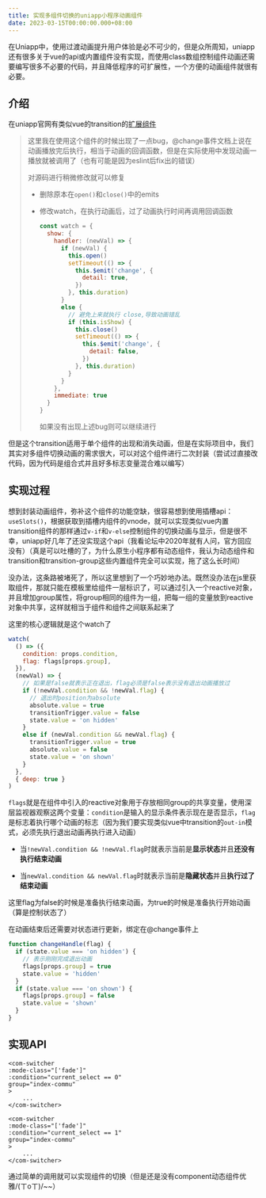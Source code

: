 ```yaml
---
title: 实现多组件切换的uniapp小程序动画组件
date: 2023-03-15T00:00:00.000+08:00
---
```


在Uniapp中，使用过渡动画提升用户体验是必不可少的，但是众所周知，uniapp还有很多关于vue的api或内置组件没有实现，而使用class数组控制组件动画还需要编写很多不必要的代码，并且降低程序的可扩展性，一个方便的动画组件就很有必要。

<!-- more -->

## 介绍

在uniapp官网有类似vue的transition的[扩展组件](https://uniapp.dcloud.net.cn/component/uniui/uni-transition.html)

> 这里我在使用这个组件的时候出现了一点bug，@change事件文档上说在动画播放完后执行，相当于动画的回调函数，但是在实际使用中发现动画一播放就被调用了（也有可能是因为eslint后fix出的错误）
>
> 对源码进行稍微修改就可以修复
>
> - 删除原本在`open()`和`close()`中的emits
> - 修改watch，在执行动画后，过了动画执行时间再调用回调函数
>
>   ```js
>   const watch = {
>     show: {
>       handler: (newVal) => {
>         if (newVal) {
>           this.open()
>           setTimeout(() => {
>             this.$emit('change', {
>               detail: true,
>             })
>           }, this.duration)
>         }
>         else {
>           // 避免上来就执行 close,导致动画错乱
>           if (this.isShow) {
>             this.close()
>             setTimeout(() => {
>               this.$emit('change', {
>                 detail: false,
>               })
>             }, this.duration)
>           }
>         }
>       },
>       immediate: true
>     }
>   }
>   ```
>
>   如果没有出现上述bug则可以继续进行

但是这个transition适用于单个组件的出现和消失动画，但是在实际项目中，我们其实对多组件切换动画的需求很大，可以对这个组件进行二次封装（尝试过直接改代码，因为代码是组合式并且好多标志变量混合难以编写）

## 实现过程

想到封装动画组件，弥补这个组件的功能空缺，很容易想到使用插槽api：`useSlots()`，根据获取到插槽内组件的vnode，就可以实现类似vue内置transition组件的那样通过`v-if`和`v-else`控制组件的切换动画与显示，但是很不幸，uniapp好几年了还没实现这个api（我看论坛中2020年就有人问，官方回应没有）（真是可以吐槽的了，为什么原生小程序都有动态组件，我认为动态组件和transition和transition-group这些内置组件完全可以实现，拖了这么长时间）

没办法，这条路被堵死了，所以这里想到了一个巧妙地办法。既然没办法在js里获取组件，那就只能在模板里给组件一层标识了，可以通过引入一个reactive对象，并且增加group属性，将group相同的组件为一组，把每一组的变量放到reactive对象中共享，这样就相当于组件和组件之间联系起来了

这里的核心逻辑就是这个watch了

```js
watch(
  () => ({
    condition: props.condition,
    flag: flags[props.group],
  }),
  (newVal) => {
    // 如果是false就表示正在退出，flag必须是false表示没有退出动画播放过
    if (!newVal.condition && !newVal.flag) {
      // 退出时position为absolute
      absolute.value = true
      transitionTrigger.value = false
      state.value = 'on hidden'
    }
    else if (newVal.condition && newVal.flag) {
      transitionTrigger.value = true
      absolute.value = false
      state.value = 'on shown'
    }
  },
  { deep: true }
)
```

`flags`就是在组件中引入的reactive对象用于存放相同group的共享变量，使用深层监视器观察这两个变量：`condition`是输入的显示条件表示现在是否显示，`flag`是标志着执行哪个动画的标志（因为我们要实现类似vue中transition的`out-in`模式，必须先执行退出动画再执行进入动画）

- 当`!newVal.condition && !newVal.flag`时就表示当前是**显示状态**并且**还没有执行结束动画**

- 当`newVal.condition && newVal.flag`时就表示当前是**隐藏状态**并且**执行过了结束动画**

这里flag为false的时候是准备执行结束动画，为true的时候是准备执行开始动画（算是控制状态了）

在动画结束后还需要对状态进行更新，绑定在@change事件上

```js
function changeHandle(flag) {
  if (state.value === 'on hidden') {
    // 表示刚刚完成退出动画
    flags[props.group] = true
    state.value = 'hidden'
  }
  if (state.value === 'on shown') {
    flags[props.group] = false
    state.value = 'shown'
  }
}
```

## 实现API

```vue
<com-switcher
:mode-class="['fade']"
:condition="current_select == 0"
group="index-commu"
>
    ...
</com-switcher>

<com-switcher
:mode-class="['fade']"
:condition="current_select == 1"
group="index-commu"
>
    ...
</com-switcher>
```

通过简单的调用就可以实现组件的切换（但是还是没有component动态组件优雅/(ㄒoㄒ)/~~）
